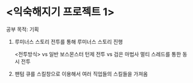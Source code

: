 # <익숙해지기 프로젝트 1>
  공부 목적: 기획

1. 루미너스 스토리 
   전투를 통해 루미너스 스토리 진행 
   
   <전투방식>
    vs 일반 보스몬스터 
       턴제 전투
    vs 검은 마법사
       멀티 스레드를 통한 동시 전투
2. 팬텀
       큐를 스킬창으로 이용해서 여러 직업들의 스킬들을 가져옴 
